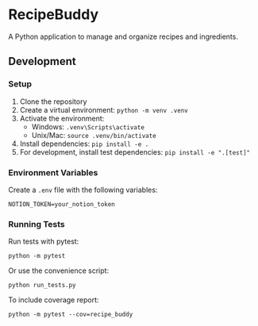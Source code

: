 # RecipeBuddy

A Python application to manage and organize recipes and ingredients.

## Development

### Setup

1. Clone the repository
2. Create a virtual environment: `python -m venv .venv`
3. Activate the environment: 
   - Windows: `.venv\Scripts\activate`
   - Unix/Mac: `source .venv/bin/activate`
4. Install dependencies: `pip install -e .`
5. For development, install test dependencies: `pip install -e ".[test]"`

### Environment Variables

Create a `.env` file with the following variables:
```
NOTION_TOKEN=your_notion_token
```

### Running Tests

Run tests with pytest:
```
python -m pytest
```

Or use the convenience script:
```
python run_tests.py
```

To include coverage report:
```
python -m pytest --cov=recipe_buddy
```